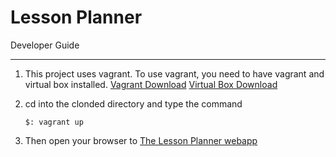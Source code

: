 Lesson Planner
==============
Developer Guide
_________________________________________________________
1. This project uses vagrant. To use vagrant, you need to have vagrant and virtual box installed. [Vagrant Download](http://www.vagrantup.com/)  [Virtual Box Download](https://www.virtualbox.org/wiki/Downloads)
2. cd into the clonded directory and type the command  
 
       $: vagrant up
       
3. Then open your browser to [The Lesson Planner webapp](http://127.0.0.1:8080)
